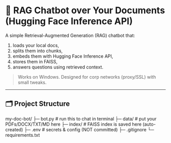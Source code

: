 # 📘 RAG Chatbot over Your Documents (Hugging Face Inference API)

A simple Retrieval-Augmented Generation (RAG) chatbot that:
1) loads your local docs,  
2) splits them into chunks,  
3) embeds them with Hugging Face Inference API,  
4) stores them in FAISS,  
5) answers questions using retrieved context.

> Works on Windows. Designed for corp networks (proxy/SSL) with small tweaks.

---

## 🗂 Project Structure

my-doc-bot/
├─ bot.py # run this to chat in terminal
├─ data/ # put your PDFs/DOCX/TXT/MD here
├─ index/ # FAISS index is saved here (auto-created)
├─ .env # secrets & config (NOT committed)
├─ .gitignore
└─ requirements.txt